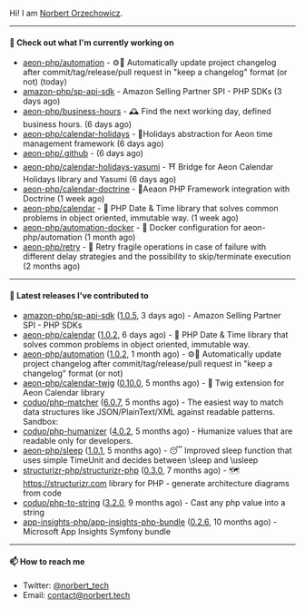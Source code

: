 Hi!
I am [Norbert Orzechowicz](https://norbert.tech/).

---

#### 👷 Check out what I'm currently working on

- [aeon-php/automation](https://github.com/aeon-php/automation) - ⚙️📝 Automatically update project changelog after commit/tag/release/pull request in &#34;keep a changelog&#34; format (or not)  (today)
- [amazon-php/sp-api-sdk](https://github.com/amazon-php/sp-api-sdk) - Amazon Selling Partner SPI - PHP SDKs (3 days ago)
- [aeon-php/business-hours](https://github.com/aeon-php/business-hours) - 🕰 Find the next working day, defined business hours. (6 days ago)
- [aeon-php/calendar-holidays](https://github.com/aeon-php/calendar-holidays) - 🎄Holidays abstraction for Aeon time management framework  (6 days ago)
- [aeon-php/.github](https://github.com/aeon-php/.github) -  (6 days ago)
- [aeon-php/calendar-holidays-yasumi](https://github.com/aeon-php/calendar-holidays-yasumi) - ⛩ Bridge for Aeon Calendar Holidays library and Yasumi (6 days ago)
- [aeon-php/calendar-doctrine](https://github.com/aeon-php/calendar-doctrine) - 📅Aeaon PHP Framework integration with Doctrine (1 week ago)
- [aeon-php/calendar](https://github.com/aeon-php/calendar) - 📅 PHP Date &amp; Time library that solves common problems in object oriented, immutable way.  (1 week ago)
- [aeon-php/automation-docker](https://github.com/aeon-php/automation-docker) - 🐳 Docker configuration for aeon-php/automation (1 month ago)
- [aeon-php/retry](https://github.com/aeon-php/retry) - 🔁 Retry fragile operations in case of failure with different delay strategies and the possibility to skip/terminate execution (2 months ago)

---

#### 🔭 Latest releases I've contributed to

- [amazon-php/sp-api-sdk](https://github.com/amazon-php/sp-api-sdk) ([1.0.5](https://github.com/amazon-php/sp-api-sdk/releases/tag/1.0.5), 3 days ago) - Amazon Selling Partner SPI - PHP SDKs
- [aeon-php/calendar](https://github.com/aeon-php/calendar) ([1.0.2](https://github.com/aeon-php/calendar/releases/tag/1.0.2), 6 days ago) - 📅 PHP Date &amp; Time library that solves common problems in object oriented, immutable way. 
- [aeon-php/automation](https://github.com/aeon-php/automation) ([1.0.2](https://github.com/aeon-php/automation/releases/tag/1.0.2), 1 month ago) - ⚙️📝 Automatically update project changelog after commit/tag/release/pull request in &#34;keep a changelog&#34; format (or not) 
- [aeon-php/calendar-twig](https://github.com/aeon-php/calendar-twig) ([0.10.0](https://github.com/aeon-php/calendar-twig/releases/tag/0.10.0), 5 months ago) - 🌱 Twig extension for Aeon Calendar library 
- [coduo/php-matcher](https://github.com/coduo/php-matcher) ([6.0.7](https://github.com/coduo/php-matcher/releases/tag/6.0.7), 5 months ago) - The easiest way to match data structures like JSON/PlainText/XML against readable patterns. Sandbox:
- [coduo/php-humanizer](https://github.com/coduo/php-humanizer) ([4.0.2](https://github.com/coduo/php-humanizer/releases/tag/4.0.2), 5 months ago) - Humanize values that are readable only for developers.
- [aeon-php/sleep](https://github.com/aeon-php/sleep) ([1.0.1](https://github.com/aeon-php/sleep/releases/tag/1.0.1), 5 months ago) - 😴 Improved sleep function that uses simple TimeUnit and decides between \sleep and \usleep
- [structurizr-php/structurizr-php](https://github.com/structurizr-php/structurizr-php) ([0.3.0](https://github.com/structurizr-php/structurizr-php/releases/tag/0.3.0), 7 months ago) - 🗺 https://structurizr.com library for PHP - generate architecture diagrams from code
- [coduo/php-to-string](https://github.com/coduo/php-to-string) ([3.2.0](https://github.com/coduo/php-to-string/releases/tag/3.2.0), 9 months ago) - Cast any php value into a string 
- [app-insights-php/app-insights-php-bundle](https://github.com/app-insights-php/app-insights-php-bundle) ([0.2.6](https://github.com/app-insights-php/app-insights-php-bundle/releases/tag/0.2.6), 10 months ago) - Microsoft App Insights Symfony bundle 

---

#### 📫 How to reach me

- Twitter: [@norbert_tech](https://twitter.com/norbert_tech)
- Email: [contact@norbert.tech](mailto://contact@norbert.tech)
